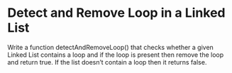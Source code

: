 # Detect and Remove Loop in a Linked List
Write a function detectAndRemoveLoop() that checks whether a given Linked List contains a loop and if the loop is present then remove the loop and return true. If the list doesn’t contain a loop then it returns false.